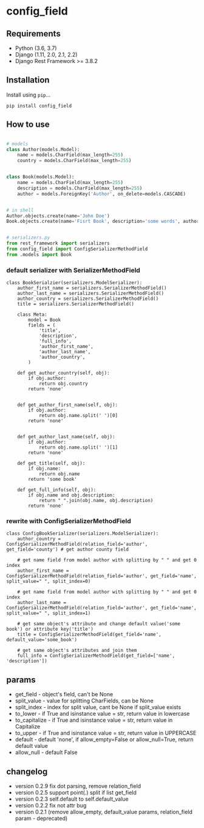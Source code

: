 # config_field


## Requirements

* Python (3.6, 3.7)
* Django (1.11, 2.0, 2.1, 2.2)
* Django Rest Framework >= 3.8.2

## Installation

Install using `pip`...

    pip install config_field

## How to use

```python

# models
class Author(models.Model):
    name = models.CharField(max_length=255)
    country = models.CharField(max_length=255)


class Book(models.Model):
    name = models.CharField(max_length=255)
    description = models.CharField(max_length=255)
    author = models.ForeignKey('Author', on_delete=models.CASCADE)


# in shell
Author.objects.create(name='John Doe')
Book.objects.create(name='Fisrt Book', description='some words', author=Author.objects.first())


# serializers.py
from rest_framework import serializers
from config_field import ConfigSerializerMethodField
from .models import Book
```

### default serializer with SerializerMethodField
```
class BookSerialzier(serializers.ModelSerializer):
    author_first_name = serializers.SerializerMethodField()
    author_last_name = serializers.SerializerMethodField()
    author_country = serializers.SerializerMethodField()
    title = serializers.SerializerMethodField()

    class Meta:
        model = Book
        fields = (
            'title',
            'description',
            'full_info',
            'author_first_name',
            'author_last_name',
            'author_country',
        )

    def get_author_country(self, obj):
        if obj.author:
            return obj.country
        return 'none'


    def get_author_first_name(self, obj):
        if obj.author:
            return obj.name.split(' ')[0]
        return 'none'

    
    def get_author_last_name(self, obj):
        if obj.author:
            return obj.name.split(' ')[1]
        return 'none'
            
    def get_title(self, obj):
        if obj.name:
            return obj.name
        return 'some book'
        
    def get_full_info(self, obj):
        if obj.name and obj.description:
            return " ".join(obj.name, obj.description)
        return 'none'
```

### rewrite with ConfigSerializerMethodField
```
class ConfigBookSerializer(serializers.ModelSerializer):
    author_country = ConfigSerializerMethodField(relation_field='author', get_field='county') # get author county field
    
    # get name field from model author with splitting by " " and get 0 index
    author_first_name = ConfigSerializerMethodField(relation_field='author', get_field='name', split_value=" ", split_index=0)
    
    # get name field from model author with splitting by " " and get 0 index
    author_last_name = ConfigSerializerMethodField(relation_field='author', get_field='name', split_value=" ", split_index=1)
    
    # get same object's attribute and change default value('some book') or attribute key('title')
    title = ConfigSerializerMethodField(get_field='name', default_value='some_book')
    
    # get same object's attributes and join them
    full_info = ConfigSerializerMethodField(get_field=['name', 'description'])
```

## params
* get_field - object's field, can't be None
* split_value -  value for splitting CharFields, can be None
* split_index -  index for split value, cant be None if split_value exists
* to_lower - if True and isinstance value = str, return value in lowercase
* to_capitalize - if True and isinstance value = str, return value in Capitalize
* to_upper - if True and isinstance value = str, return value in UPPERCASE
* default - default 'none', if allow_empty=False or allow_null=True, return default value
* allow_null - default False


## changelog
* version 0.2.9 fix dot parsing, remove relation_field
* version 0.2.5 support point(.) split if list get_field
* version 0.2.3 self.default to self.default_value
* version 0.2.2 fix not attr bug
* version 0.2.1 (remove allow_empty, default_value params, relation_field param - deprecated)